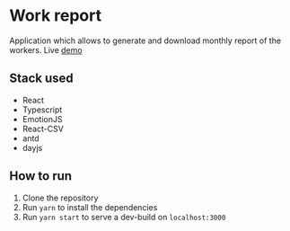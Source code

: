 # Work report

Application which allows to generate and download monthly report of the workers.
Live [demo](https://r-farkhutdinov.github.io/work-report/)

## Stack used

- React
- Typescript
- EmotionJS
- React-CSV
- antd
- dayjs

## How to run

1. Clone the repository
2. Run `yarn` to install the dependencies
3. Run `yarn start` to serve a dev-build on `localhost:3000`
